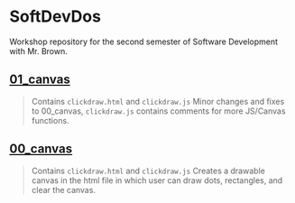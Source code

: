 # SoftDevDos
Workshop repository for the second semester of Software Development with Mr. Brown.

## [01_canvas](./01_canvas)
> Contains `clickdraw.html` and `clickdraw.js`
> Minor changes and fixes to 00_canvas, `clickdraw.js` contains comments for more JS/Canvas functions.

## [00_canvas](./00_canvas/)
> Contains `clickdraw.html` and `clickdraw.js`
> Creates a drawable canvas in the html file in which user can draw dots, rectangles, and clear the canvas.
